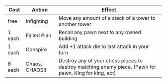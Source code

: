 | Cost   | Action         | Effect                                                                                                |
| ------ | -------------- | ----------------------------------------------------------------------------------------------------- |
| free   | Infighting     | Move any amount of a stack of a tower to another tower                                                |
| 1 each | Failed Plan    | Recall any pawn next to any owned building                                                            |
| 1 each | Conspire       | Add +1 attack die to last attack in your turn                                                         |
| 8 each | Chaos, CHAOS!! | Destroy any of your chess pieces to destroy matching enemy piece. (Pawn for pawn, King for king, ect) |
